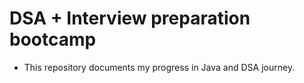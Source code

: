 # DSA + Interview preparation bootcamp
- This repository documents my progress in Java and DSA journey.